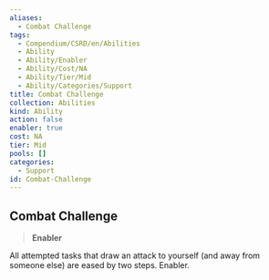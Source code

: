 ```yaml
---
aliases:
  - Combat Challenge
tags:
  - Compendium/CSRD/en/Abilities
  - Ability
  - Ability/Enabler
  - Ability/Cost/NA
  - Ability/Tier/Mid
  - Ability/Categories/Support
title: Combat Challenge
collection: Abilities
kind: Ability
action: false
enabler: true
cost: NA
tier: Mid
pools: []
categories:
  - Support
id: Combat-Challenge
---
```

## Combat Challenge    
>**Enabler**  
    
All attempted tasks that draw an attack to yourself (and away from someone else) are eased by two steps. Enabler.
